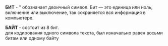 **БИТ** - " обозначает двоичный символ. Бит — это единица или ноль, включение или выключение, так сохраняется вся информация в компьютере.

**БАЙТ** - состоит из 8 бит.  
для кодирования одного символа текста, был изначально равен восьми битам или одному байту